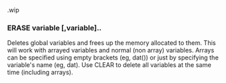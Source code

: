 .wip


### ERASE variable [,variable]..

Deletes global variables and frees up the memory allocated to them. This will work with arrayed variables and normal (non array) variables. Arrays can be specified using empty brackets (eg, dat()) or just by specifying the variable's name (eg, dat). Use CLEAR to delete all variables at the same time (including arrays).